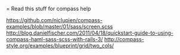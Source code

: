 = Read this stuff for compass help

https://github.com/niclupien/compass-examples/blob/master/01/sass/screen.scss
http://blog.danielfischer.com/2011/04/18/quickstart-guide-to-using-compass-haml-sass-scss-with-rails-3/
http://compass-style.org/examples/blueprint/grid/two_cols/
